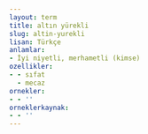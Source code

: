```yaml
---
layout: term
title: altın yürekli
slug: altin-yurekli
lisan: Türkçe
anlamlar:
- İyi niyetli, merhametli (kimse)
ozellikler:
- - sıfat
  - mecaz
ornekler:
- - ''
orneklerkaynak:
- - ''
---
```

